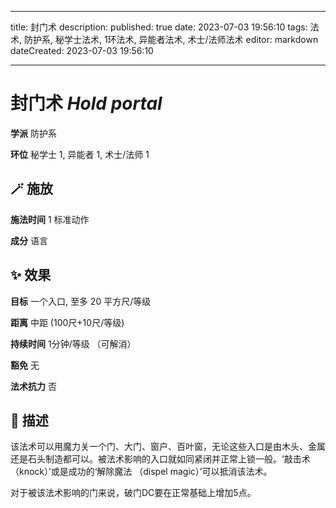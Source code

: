 
---
title: 封门术
description: 
published: true
date: 2023-07-03 19:56:10
tags: 法术, 防护系, 秘学士法术, 1环法术, 异能者法术, 术士/法师法术
editor: markdown
dateCreated: 2023-07-03 19:56:10

---

# **封门术** *Hold portal*

**学派** 防护系 

**环位** 秘学士 1, 异能者 1, 术士/法师 1

## 🪄 施放

**施法时间** 1 标准动作

**成分** 语言

## ✨ 效果 

**目标** 一个入口, 至多 20 平方尺/等级 

**距离** 中距 (100尺+10尺/等级)  

**持续时间** 1分钟/等级 （可解消） 

**豁免** 无

**法术抗力** 否

## 📖 描述

该法术可以用魔力关一个门、大门、窗户、百叶窗，无论这些入口是由木头、金属还是石头制造都可以。被法术影响的入口就如同紧闭并正常上锁一般。‘敲击术 （knock）’或是成功的‘解除魔法 （dispel magic）’可以抵消该法术。

对于被该法术影响的门来说，破门DC要在正常基础上增加5点。
    